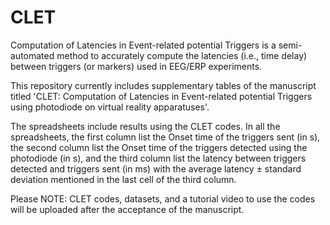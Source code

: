 # CLET
Computation of Latencies in Event-related potential Triggers is a semi-automated method to accurately compute the latencies (i.e., time delay) between triggers (or markers) used in EEG/ERP experiments. 

This repository currently includes supplementary tables of the manuscript titled 'CLET: Computation of Latencies in Event-related potential Triggers using photodiode on virtual reality apparatuses'.

The spreadsheets include results using the CLET codes. In all the spreadsheets, the first column list the Onset time of the triggers sent (in s), the second column list the Onset time of the triggers detected using the photodiode (in s), and the third column list the latency between triggers detected and triggers sent (in ms) with the average latency ± standard deviation mentioned in the last cell of the third column.  

Please NOTE: CLET codes, datasets, and a tutorial video to use the codes will be uploaded after the acceptance of the manuscript.
